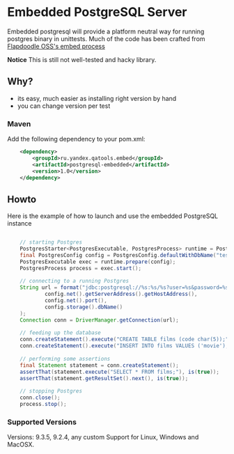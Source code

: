 # Embedded PostgreSQL Server

Embedded postgresql will provide a platform neutral way for running postgres binary in unittests.
Much of the code has been crafted from [Flapdoodle OSS's embed process](https://github.com/flapdoodle-oss/de.flapdoodle.embed.process)

**Notice** This is still not well-tested and hacky library.

## Why?

- its easy, much easier as installing right version by hand
- you can change version per test


### Maven

Add the following dependency to your pom.xml:
```xml
    <dependency>
        <groupId>ru.yandex.qatools.embed</groupId>
        <artifactId>postgresql-embedded</artifactId>
        <version>1.0</version>
    </dependency>
```
## Howto


Here is the example of how to launch and use the embedded PostgreSQL instance
```java

    // starting Postgres
    PostgresStarter<PostgresExecutable, PostgresProcess> runtime = PostgresStarter.getDefaultInstance();
    final PostgresConfig config = PostgresConfig.defaultWithDbName("test");
    PostgresExecutable exec = runtime.prepare(config);
    PostgresProcess process = exec.start();
    
    // connecting to a running Postgres
    String url = format("jdbc:postgresql://%s:%s/%s?user=%s&password=%s",
            config.net().getServerAddress().getHostAddress(),
            config.net().port(),
            config.storage().dbName()
    );
    Connection conn = DriverManager.getConnection(url);
    
    // feeding up the database
    conn.createStatement().execute("CREATE TABLE films (code char(5));");
    conn.createStatement().execute("INSERT INTO films VALUES ('movie');");
    
    // performing some assertions
    final Statement statement = conn.createStatement();
    assertThat(statement.execute("SELECT * FROM films;"), is(true));
    assertThat(statement.getResultSet().next(), is(true));
                
    // stopping Postgres
    conn.close();
    process.stop();
```

### Supported Versions

Versions: 9.3.5, 9.2.4, any custom
Support for Linux, Windows and MacOSX.

